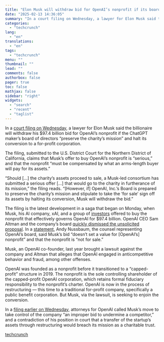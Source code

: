 ```yaml
---
title: "Elon Musk will withdraw bid for OpenAI’s nonprofit if its board agrees to terms"
date: "2025-02-13 14:36:05"
summary: "In a court filing on Wednesday, a lawyer for Elon Musk said the billionaire will withdraw his $97.4 billion bid for OpenAI’s nonprofit if the ChatGPT maker’s board of directors “preserve the charity’s mission” and halt its conversion to a for-profit corporation. The filing, submitted to the U.S. District Court..."
categories:
  - "techcrunch"
lang:
  - "en"
translations:
  - "en"
tags:
  - "techcrunch"
menu: ""
thumbnail: ""
lead: ""
comments: false
authorbox: false
pager: true
toc: false
mathjax: false
sidebar: "right"
widgets:
  - "search"
  - "recent"
  - "taglist"
---
```


In a [court filing on Wednesday](https://ecf.cand.uscourts.gov/doc1/035125398305), a lawyer for Elon Musk said the billionaire will withdraw his $97.4 billion bid for OpenAI’s nonprofit if the ChatGPT maker’s board of directors “preserve the charity’s mission” and halt its conversion to a for-profit corporation.

The filing, submitted to the U.S. District Court for the Northern District of California, claims that Musk’s offer to buy OpenAI’s nonprofit is “serious,” and that the nonprofit “must be compensated by what an arms-length buyer will pay for its assets.”

“Should […] the charity’s assets proceed to sale, a Musk-led consortium has submitted a serious offer […] that would go to the charity in furtherance of its mission,” the filing reads. “[However, if] OpenAI, Inc.’s Board is prepared to preserve the charity’s mission and stipulate to take the ‘for sale’ sign off its assets by halting its conversion, Musk will withdraw the bid.”

The filing is the latest development in a saga that began on Monday, when Musk, his AI company, xAI, and a group of [investors](https://techcrunch.com/2025/02/10/these-are-the-investors-funding-musks-97-billion-openai-takeover-attempt/) offered to buy the nonprofit that effectively governs OpenAI for $97.4 billion. OpenAI CEO Sam Altman and the company’s board [quickly dismissed the unsolicited proposal](https://techcrunch.com/2025/02/10/elon-musk-led-team-submits-97-4b-bid-for-openai/). In a [statement](https://x.com/mikeisaac/status/1889498810008912039?s=46), Andy Nussbaum, the counsel representing OpenAI’s board, said Musk’s bid “doesn’t set a value for [OpenAI’s] nonprofit” and that the nonprofit is “not for sale.”

Musk, an OpenAI co-founder, last year brought a lawsuit against the company and Altman that alleges that OpenAI engaged in anticompetitive behavior and fraud, among other offenses.

OpenAI was founded as a nonprofit before it transitioned to a “capped-profit” structure in 2019. The nonprofit is the sole controlling shareholder of the capped-profit OpenAI corporation, which retains formal fiduciary responsibility to the nonprofit’s charter. OpenAI is now in the process of restructuring — this time to a traditional for-profit company, specifically a public benefit corporation. But Musk, via the lawsuit, is seeking to enjoin the conversion.

In a [filing earlier on Wednesday](https://www.reuters.com/technology/artificial-intelligence/openais-altman-says-musk-offer-is-tactic-to-try-mess-with-us-2025-02-11/), attorneys for OpenAI called Musk’s move to take control of the company “an improper bid to undermine a competitor,” and a contradiction of his position in court that a transfer of the startup’s assets through restructuring would breach its mission as a charitable trust.

[techcrunch](https://techcrunch.com/2025/02/12/elon-musk-will-withdraw-bid-for-openais-nonprofit-if-its-board-agrees-to-terms/)
